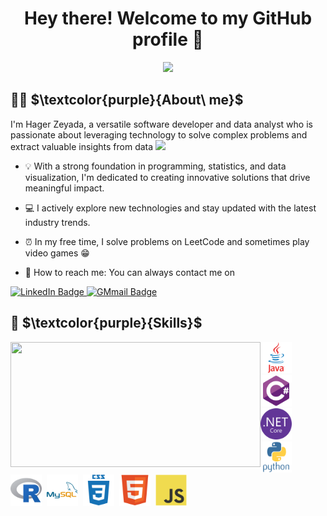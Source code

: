 <div id="header" align="center">
  <h1>Hey there! Welcome to my GitHub profile 👋</h1>
</div>


<div id="header" align="center">
  <img src="https://media.giphy.com/media/LMcB8XospGZO8UQq87/giphy.gif" width="500"/>
</div>

## :woman_technologist: $\textcolor{purple}{About\ me\}$
<div>
I'm Hager Zeyada, a versatile software developer and data analyst who is passionate about leveraging technology to solve complex problems and extract valuable insights from data
<img src="https://media.giphy.com/media/WUlplcMpOCEmTGBtBW/giphy.gif" width="30">
  
- :bulb: With a strong foundation in programming, statistics, and data visualization, I'm dedicated to creating innovative solutions that drive meaningful impact.

- :computer: I actively explore new technologies and stay updated with the latest industry trends.

- :alarm_clock: In my free time, I solve problems on LeetCode and sometimes play video games :grin:

- :email: How to reach me: You can always contact me on 
</div>

 <div id="badges">
    <a href="https://www.linkedin.com/in/hager-zeyada-a25429a7/">
      <img src="https://img.shields.io/badge/LinkedIn-blue?style=for-the-badge&logo=linkedin&logoColor=white" alt="LinkedIn Badge"/>
    </a>
    <a href="mailto:hagarm34@gmail.com">
      <img src="https://img.shields.io/badge/Gmail-EA4335.svg?style=for-the-badge&logo=Gmail&logoColor=white" alt="GMmail Badge"/>
    </a> 
 </div>
 
 ## :memo: $\textcolor{purple}{Skills\}$
<div>
  
  <img align="left" src="https://media.giphy.com/media/xT9IgzoKnwFNmISR8I/giphy.gif" width="400" height="200"/>

  <img src="https://github.com/devicons/devicon/blob/master/icons/java/java-original-wordmark.svg" title="Java" alt="Java" width="50" height="50"/>&nbsp;
  <img src="https://github.com/devicons/devicon/blob/master/icons/csharp/csharp-original.svg" title="C#" alt="C#" width="50" height="50"/>&nbsp;
  <img src="https://github.com/devicons/devicon/blob/master/icons/dotnetcore/dotnetcore-original.svg" title="C#" alt="C#" width="50" height="50"/>&nbsp;
  <img src="https://github.com/devicons/devicon/blob/master/icons/python/python-original-wordmark.svg" title="Python"  alt="Python" width="50" height="50"/>&nbsp;
  <img src="https://github.com/devicons/devicon/blob/master/icons/r/r-original.svg" title="R" alt="R" width="50" height="50"/>&nbsp;
  <img src="https://github.com/devicons/devicon/blob/master/icons/mysql/mysql-original-wordmark.svg" title="MySQL"  alt="MySQL" width="50" height="50"/>&nbsp;
  <img src="https://github.com/devicons/devicon/blob/master/icons/css3/css3-plain-wordmark.svg"  title="CSS3" alt="CSS" width="50" height="50"/>&nbsp;
  <img src="https://github.com/devicons/devicon/blob/master/icons/html5/html5-original.svg" title="HTML5" alt="HTML" width="50" height="50"/>&nbsp;
  <img src="https://github.com/devicons/devicon/blob/master/icons/javascript/javascript-original.svg" title="JavaScript" alt="JavaScript" width="50" height="50"/>&nbsp;

</div>

